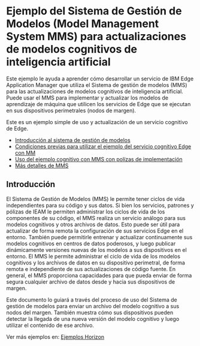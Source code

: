# Ejemplo del Sistema de Gestión de Modelos (Model Management System MMS) para actualizaciones de modelos cognitivos de inteligencia artificial

Este ejemplo le ayuda a aprender cómo desarrollar un servicio de IBM Edge Application Manager que utiliza el Sistema de gestión de modelos (MMS) para las actualizaciones de modelos cognitivos de inteligencia artificial. Puede usar el MMS para implementar y actualizar los modelos de aprendizaje de máquina que utilicen los servicios de Edge que se ejecutan en sus dispositivos perimetrales (nodos de margen).

Este es un ejemplo simple de uso y actualización de un servicio cognitivo de Edge.

- [Introducción al sistema de gestión de modelos](#introduccion)
- [Condiciones previas para utilizar el ejemplo del servicio cognitivo Edge con MM](docs/preconditions.md)
- [Uso del ejemplo cognitivo con MMS con polízas de implementación](docs/using-image-mms-policy.md)
- [Más detalles de MMS](docs/mms-details.md)

## <a id=introduccion> </a> Introducción

El Sistema de Gestión de Modelos (MMS) le permite tener ciclos de vida independientes para su código y sus datos. Si bien los servicios, patrones y pólizas de IEAM le permiten administrar los ciclos de vida de los componentes de su código, el MMS realiza un servicio análogo para sus modelos cognitivos y otros archivos de datos. Esto puede ser útil para actualizar de forma remota la configuración de sus servicios Edge en el entorno. También puede permitirle entrenar y actualizar continuamente sus modelos cognitivos en centros de datos poderosos, y luego publicar dinámicamente versiones nuevas de los modelos a sus dispositivos en el entorno. El MMS le permite administrar el ciclo de vida de los modelos cognitivos y los archivos de datos en su dispositivo perimetral, de forma remota e independiente de sus actualizaciones de código fuente. En general, el MMS proporciona capacidades para que pueda enviar de forma segura cualquier archivo de datos desde y hacia sus dispositivos de margen.

Este documento lo guiará a través del proceso de uso del Sistema de gestión de modelos para enviar un archivo del modelo cognitivo a sus nodos del margen. También muestra cómo sus dispositivos pueden detectar la llegada de una nueva versión del modelo cognitivo y luego utilizar el contenido de ese archivo.



Ver más ejemplos en: [Ejemplos Horizon](https://github.com/open-horizon/examples/)
